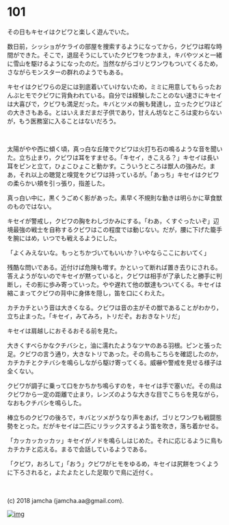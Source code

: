 # 101

その日もキセイはクビワと楽しく遊んでいた。  

数日前，シッショがケライの部屋を捜索するようになってから，クビワは暇な時間ができた。そこで，退屈そうにしていたクビワをつかまえ，キバやツメと一緒に雪山を駆けるようになったのだ。当然ながらゴリとワンワもついてくるため，さながらモンスターの群れのようでもある。  

キセイはクビワらの足には到底着いていけないため，ミミに用意してもらったおんぶヒモでクビワに背負われている。自分では経験したことのない速さにキセイは大喜びで，クビワも満足だった。キバとツメの腕も発達し，立ったクビワほどの大きさもある。とはいえまだまだ子供であり，甘えん坊なところは変わらないが，もう医務室に入ることはないだろう。  

<br>  

太陽がやや西に傾く頃，真っ白な丘陵でクビワは火打ち石の鳴るような音を聞いた。立ち止まり，クビワは耳をすませる。「キセイ，きこえる？」キセイは長い耳をピンと立て，ひょこひょこと動かす。こういうところは獣人の強みだ。まあ，それ以上の聴覚と嗅覚をクビワは持っているが。「あっち」キセイはクビワの柔らかい頬を引っ張り，指差した。  

真っ白い中に，黒くうごめく影があった。素早く不規則な動きは明らかに草食獣のものではない。  

キセイが警戒し，クビワの胸をわしづかみにする。「わあ，くすぐったいぞ」辺境最強の戦士を自称するクビワはこの程度では動じない。だが，腰に下げた籠手を腕にはめ，いつでも戦えるようにした。  

「よくみえないな。もっとちかづいてもいいか？いやならここにおいてく」  

残酷な問いである。近付けば危険も増す。かといって断れば置き去りにされる。答えようがないのでキセイが黙っていると，クビワは相手が了承したと勝手に判断し，その影に歩み寄っていった。やや遅れて他の獣達もついてくる。キセイは縮こまってクビワの背中に身体を隠し，笛を口にくわえた。  

カチカチという音は大きくなる。クビワは音の主がその獣であることがわかり，立ち止まった。「キセイ，みてみろ，トリだぞ。おおきなトリだ」  

キセイは肩越しにおそるおそる前を見た。  

大きくすべらかなクチバシと，油に濡れたようなツヤのある羽根。ピンと張った足。クビワの言う通り，大きなトリであった。その鳥もこちらを確認したのか，カチカチとクチバシを鳴らしながら駆け寄ってくる。威嚇や警戒を見せる様子は全くない。  

クビワが調子に乗って口をかちかち鳴らすのを，キセイは手で塞いだ。その鳥はクビワから一定の距離で止まり，レンズのような大きな目でこちらを見ながら，なおもクチバシを鳴らした。  

棒立ちのクビワの後ろで，キバとツメがうなり声をあげ，ゴリとワンワも戦闘態勢をとった。だがキセイは二匹にリラックスするよう笛を吹き，落ち着かせる。  

「カッカッカッカッ」キセイがノドを鳴らしはじめた。それに応じるように鳥もカチカチと応える。まるで会話しているようである。  

「クビワ，おろして」「おう」クビワがヒモをゆるめ，キセイは尻餅をつくように下ろされると，よたよたとした足取りで鳥に近付く。  

<br>  
<br>  
(c) 2018 jamcha (jamcha.aa@gmail.com).  

[![img](http://i.creativecommons.org/l/by-nc-sa/4.0/88x31.png)](http://creativecommons.org/licenses/by-nc-sa/4.0/deed)